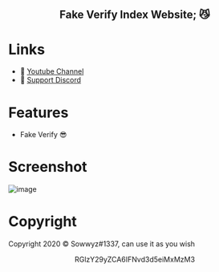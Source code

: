 <h2 align="center">
       Fake Verify Index Website<strong>;</strong> 😼
<br>

# Links
- 🔗 [Youtube Channel](https://www.youtube.com/channel/UC9_kma0SOd-oSe24gqpqqCA)
- 🔗 [Support Discord](https://discord.com/users/394251966571872256)


# Features 
- Fake Verify 😎

# Screenshot
 
![image](https://github.com/Sowwyz/verify-website/assets/88189918/3bd36517-058f-4e50-a8f3-2787ebdeb302)
  
  
# Copyright 
Copyright 2020 © Sowwyz#1337, can use it as you wish

</h2>
<p align="center">
   RGlzY29yZCA6IFNvd3d5eiMxMzM3
<br>
